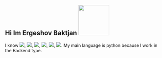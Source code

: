 ## Hi Im Ergeshov Baktjan <img src="https://media0.giphy.com/media/v1.Y2lkPTc5MGI3NjExOXczcjB0NXRjeGdsMndscDBodGk1NXV6MnF0c3I3aTFkZHAwMHo5cCZlcD12MV9pbnRlcm5hbF9naWZfYnlfaWQmY3Q9cw/gM5qFksULw54NMWyry/giphy.gif" width="100px">

I know <img src='https://upload.wikimedia.org/wikipedia/commons/thumb/c/c3/Python-logo-notext.svg/1200px-Python-logo-notext.svg.png' widt='100px'>, <img src='https://upload.wikimedia.org/wikipedia/commons/thumb/c/c3/Python-logo-notext.svg/1200px-Python-logo-notext.svg.png](https://upload.wikimedia.org/wikipedia/commons/thumb/6/61/HTML5_logo_and_wordmark.svg/500px-HTML5_logo_and_wordmark.svg.png' widt='20px'>, <img src='https://upload.wikimedia.org/wikipedia/commons/thumb/d/d5/CSS3_logo_and_wordmark.svg/1200px-CSS3_logo_and_wordmark.svg.png' widt='20px'>, <img src='https://iconlogovector.com/uploads/images/2024/04/lg-6623b7d244b80-Sass.webp' widt='20px'>, <img src='[https://iconlogovector.com/uploads/images/2024/04/lg-6623b7d244b80-Sass.webp](https://img.icons8.com/color/512/flask.png)' widt='20px'>, <img src='[[https://iconlogovector.com/uploads/images/2024/04/lg-6623b7d244b80-Sass.webp](https://img.icons8.com/color/512/flask.png)](https://upload.wikimedia.org/wikipedia/commons/6/6a/JavaScript-logo.png)' widt='20px'>. My main language is python because I work in the Backend type.
